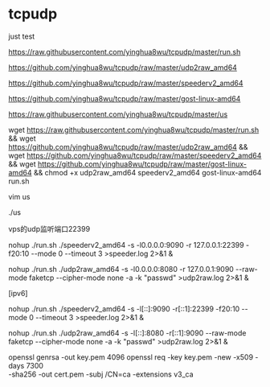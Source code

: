 # tcpudp

just test

https://raw.githubusercontent.com/yinghua8wu/tcpudp/master/run.sh

https://github.com/yinghua8wu/tcpudp/raw/master/udp2raw_amd64

https://github.com/yinghua8wu/tcpudp/raw/master/speederv2_amd64

https://github.com/yinghua8wu/tcpudp/raw/master/gost-linux-amd64

https://raw.githubusercontent.com/yinghua8wu/tcpudp/master/us


wget https://raw.githubusercontent.com/yinghua8wu/tcpudp/master/run.sh && wget https://github.com/yinghua8wu/tcpudp/raw/master/udp2raw_amd64 && wget https://github.com/yinghua8wu/tcpudp/raw/master/speederv2_amd64 && wget https://github.com/yinghua8wu/tcpudp/raw/master/gost-linux-amd64 && chmod +x udp2raw_amd64 speederv2_amd64  gost-linux-amd64 run.sh

vim us

./us


vps的udp监听端口22399

nohup ./run.sh ./speederv2_amd64 -s -l0.0.0.0:9090 -r 127.0.0.1:22399 -f20:10 --mode 0 --timeout 3 >speeder.log 2>&1 &

nohup ./run.sh ./udp2raw_amd64 -s -l0.0.0.0:8080 -r 127.0.0.1:9090 --raw-mode faketcp --cipher-mode none -a -k "passwd" >udp2raw.log 2>&1 &

[ipv6]

nohup ./run.sh ./speederv2_amd64 -s -l[::]:9090 -r[::1]:22399 -f20:10 --mode 0 --timeout 3 >speeder.log 2>&1 &

nohup ./run.sh ./udp2raw_amd64 -s -l[::]:8080 -r[::1]:9090 --raw-mode faketcp --cipher-mode none -a -k "passwd" >udp2raw.log 2>&1 &


openssl genrsa -out key.pem 4096
openssl req -key key.pem -new -x509 -days 7300 \
  -sha256 -out cert.pem -subj /CN=ca -extensions v3_ca
